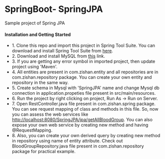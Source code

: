 # SpringBoot- SpringJPA

Sample project of Spring JPA

<h4>Installation and Getting Started</h4>

<ul>
<li>
1. Clone this repo and import this project in Spring Tool Suite. You can download and install Spring Tool Suite from <a href="https://spring.io/tools/sts/all" target="_blank">here</a>.
</li>
<li>
2. Download and install MySQL from <a href="https://dev.mysql.com/downloads/mysql" target="_blank">this</a> link.
</li>
<li>
3. If you are getting any error symbol in imported project, then update project using 'Maven'.
</li>
<li>
4. All entities are present in com.zishan.entity and all repositories are in com.zishan.repository package. You can create your own entity and repository in the same way.
<li>
5. Create schema in Mysql with 'SpringJPA' name and change Mysql db connection in application.propeties file present in src/main/resources.
</li>
<li>
6. Run the project by right clicking on project, Run As -> Run on Server.
</li>
<li>
7. Open RestController.java file present in com.zishan.spring package. You can see request mapping of class and methods in this file. So, now you can assess the web services like <a href="http://localhost:8080/SpringJPA/jpa/getAllBloodGroup">http://localhost:8080/SpringJPA/jpa/getAllBloodGroup</a>. You can also expose your own web service by creating new method and having @RequestMapping.
</li>
<li>
8. Also, you can create your own derived query by creating new method in repository using name of entity attribute. Check out BloodGroupRepository.java file present in com.zishan.repository package for practical example.
</li>
</ul>

